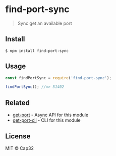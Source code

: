 # find-port-sync

> Sync get an available port


## Install

```
$ npm install find-port-sync
```


## Usage

```js
const findPortSync = require('find-port-sync');

findPortSync(); //=> 51402
```


## Related

- [get-port](https://github.com/sindresorhus/get-port) - Async API for this module
- [get-port-cli](https://github.com/sindresorhus/get-port-cli) - CLI for this module


## License

MIT © Cap32